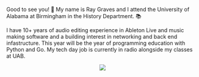 Good to see you! 👋 My name is Ray Graves and I attend the University of Alabama at Birmingham in the History Department. 📚

I have 10+ years of audio editing experience in Ableton Live and music making software and a building interest in networking and back end infastructure. This year will be the year of programming education with Python and Go. My tech day job is currently in radio alongside my classes at UAB.

<p align="center">
  <a href="https://skillicons.dev">
    <img src="https://skillicons.dev/icons?i=git,kubernetes,docker,c,vim" />
  </a>
</p>

<!--
**rej-1/rej-1** is a ✨ _special_ ✨ repository because its `README.md` (this file) appears on your GitHub profile.

Here are some ideas to get you started:

- 🔭 I’m currently working on Arch Linux
- 🌱 I’m currently learning Python and Go
- 👯 I’m looking to collaborate on learning game development
- 🤔 I’m looking for help with Javascript :(
- 💬 Ask me about Ableton and music making
- 📫 How to reach me: rgraves4@uab.edu
- ⚡ Fun fact: When I was 14 I saved my fathers life - https://www.al.com/spotnews/2012/05/hoover_fire_department_recogni.html

